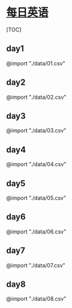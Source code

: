 <link rel="stylesheet" href="https://zhmhbest.gitee.io/hellomathematics/style/index.css">

# [每日英语](https://github.com/zhmhbest/DailyEnglish)

[TOC]

## day1
@import "./data/01.csv"

## day2
@import "./data/02.csv"

## day3
@import "./data/03.csv"

## day4
@import "./data/04.csv"

## day5
@import "./data/05.csv"

## day6
@import "./data/06.csv"

## day7
@import "./data/07.csv"

## day8
@import "./data/08.csv"